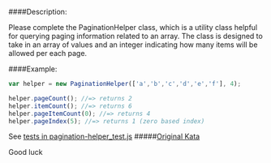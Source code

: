 ####Description:

Please complete the PaginationHelper class, which is a utility class helpful for querying paging information related to an array.
The class is designed to take in an array of values and an integer indicating how many items will be allowed per each page.

####Example:

```js
var helper = new PaginationHelper(['a','b','c','d','e','f'], 4);

helper.pageCount(); //=> returns 2
helper.itemCount(); //=> returns 6
helper.pageItemCount(0); //=> returns 4
helper.pageIndex(5); //=> returns 1 (zero based index)
```

See [tests in pagination-helper_test.js](https://github.com/ivanStraltsou/code-wars/blob/master/katas/PaginationHelper/pagination-helper_test.js)
#####[Original Kata](http://www.codewars.com/kata/paginationhelper)

Good luck

